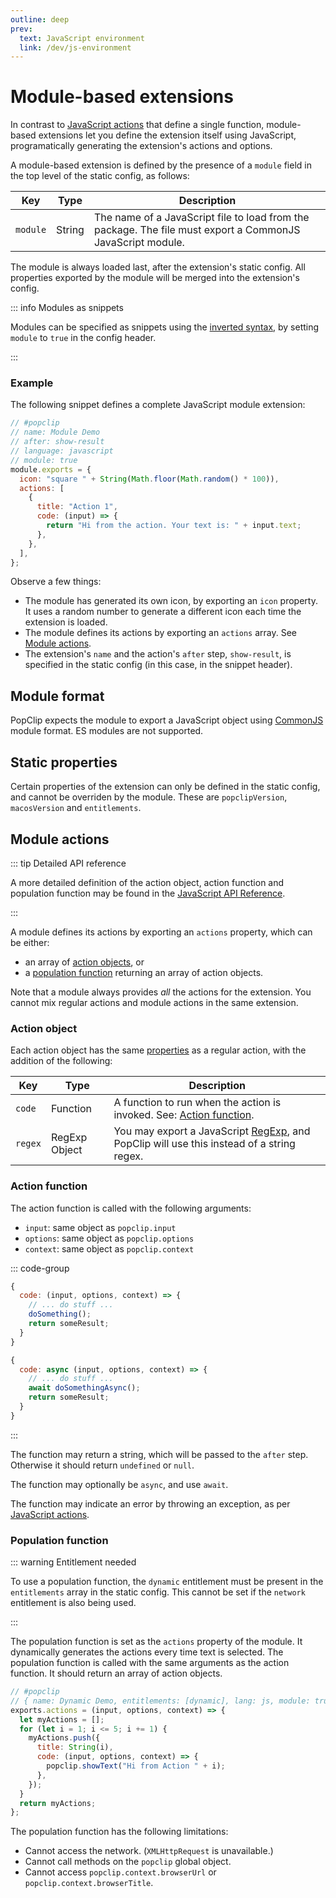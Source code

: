 ```yaml
---
outline: deep
prev:
  text: JavaScript environment
  link: /dev/js-environment
---
```


# Module-based extensions

In contrast to [JavaScript actions](./js-actions) that define a single function,
module-based extensions let you define the extension itself using JavaScript,
programatically generating the extension's actions and options.

A module-based extension is defined by the presence of a `module` field in the
top level of the static config, as follows:

| Key      | Type   | Description                                                                                                |
| -------- | ------ | ---------------------------------------------------------------------------------------------------------- |
| `module` | String | The name of a JavaScript file to load from the package. The file must export a CommonJS JavaScript module. |

The module is always loaded last, after the extension's static config. All
properties exported by the module will be merged into the extension's config.

::: info Modules as snippets

Modules can be specified as snippets using the
[inverted syntax](./snippets#inverted-syntax), by setting `module` to `true` in
the config header.

:::

### Example

The following snippet defines a complete JavaScript module extension:

```javascript
// #popclip
// name: Module Demo
// after: show-result
// language: javascript
// module: true
module.exports = {
  icon: "square " + String(Math.floor(Math.random() * 100)),
  actions: [
    {
      title: "Action 1",
      code: (input) => {
        return "Hi from the action. Your text is: " + input.text;
      },
    },
  ],
};
```

Observe a few things:

- The module has generated its own icon, by exporting an `icon` property. It
  uses a random number to generate a different icon each time the extension is
  loaded.
- The module defines its actions by exporting an `actions` array. See
  [Module actions](#module-actions).
- The extension's `name` and the action's `after` step, `show-result`, is
  specified in the static config (in this case, in the snippet header).

## Module format

PopClip expects the module to export a JavaScript object using
[CommonJS](https://en.wikipedia.org/wiki/CommonJS) module format. ES modules are
not supported.

<!-- PopClip expects the module to export a JavaScript object using either
[CommonJS](https://en.wikipedia.org/wiki/CommonJS) or
[AMD](https://requirejs.org/docs/whyamd.html) module format.

::: info CommonJS vs AMD

CommonJS is the module format originally used by Node.js, characterized by its
use of `module.exports = ...` and so on. AMD is a different module format used
by some JavaScript libraries. If you're not sure which to use, CommonJS is
probably the right choice. All the examples in this documentation use CommonJS.

PopClip does not support ES modules (ESM) at this time.

::: -->

## Static properties

Certain properties of the extension can only be defined in the static config,
and cannot be overriden by the module. These are `popclipVersion`,
`macosVersion` and `entitlements`.

## Module actions

::: tip Detailed API reference

A more detailed definition of the action object, action function and population
function may be found in the
[JavaScript API Reference](https://pilotmoon.github.io/PopClip-Extensions/modules.html).

:::

A module defines its actions by exporting an `actions` property, which can be
either:

- an array of [action objects](#action-object), or
- a [population function](#population-function) returning an array of action
  objects.

Note that a module always provides _all_ the actions for the extension. You
cannot mix regular actions and module actions in the same extension.

### Action object

Each action object has the same [properties](./actions) as a regular action,
with the addition of the following:

| Key     | Type          | Description                                                                                                                                                                         |
| ------- | ------------- | ----------------------------------------------------------------------------------------------------------------------------------------------------------------------------------- |
| `code`  | Function      | A function to run when the action is invoked. See: [Action function](#action-function).                                                                                             |
| `regex` | RegExp Object | You may export a JavaScript [RegExp](https://developer.mozilla.org/en-US/docs/Web/JavaScript/Reference/Global_Objects/RegExp), and PopClip will use this instead of a string regex. |

### Action function

The action function is called with the following arguments:

- `input`: same object as `popclip.input`
- `options`: same object as `popclip.options`
- `context`: same object as `popclip.context`

::: code-group

```javascript [synchronous]
{
  code: (input, options, context) => {
    // ... do stuff ...
    doSomething();
    return someResult;
  }
}
```

```javascript [with async/await]
{
  code: async (input, options, context) => {
    // ... do stuff ...
    await doSomethingAsync();
    return someResult;
  }
}
```

:::

The function may return a string, which will be passed to the `after` step.
Otherwise it should return `undefined` or `null`.

The function may optionally be `async`, and use `await`.

The function may indicate an error by throwing an exception, as per
[JavaScript actions](./js-actions.md#indicating-errors).

### Population function

::: warning Entitlement needed

To use a population function, the `dynamic` entitlement must be present in the
`entitlements` array in the static config. This cannot be set if the `network`
entitlement is also being used.

:::

The population function is set as the `actions` property of the module. It
dynamically generates the actions every time text is selected. The population
function is called with the same arguments as the action function. It should
return an array of action objects.

```javascript
// #popclip
// { name: Dynamic Demo, entitlements: [dynamic], lang: js, module: true }
exports.actions = (input, options, context) => {
  let myActions = [];
  for (let i = 1; i <= 5; i += 1) {
    myActions.push({
      title: String(i),
      code: (input, options, context) => {
        popclip.showText("Hi from Action " + i);
      },
    });
  }
  return myActions;
};
```

The population function has the following limitations:

- Cannot access the network. (`XMLHttpRequest` is unavailable.)
- Cannot call methods on the `popclip` global object.
- Cannot access `popclip.context.browserUrl` or `popclip.context.browserTitle`.

<!-- ## Further Example

TODO. -->
